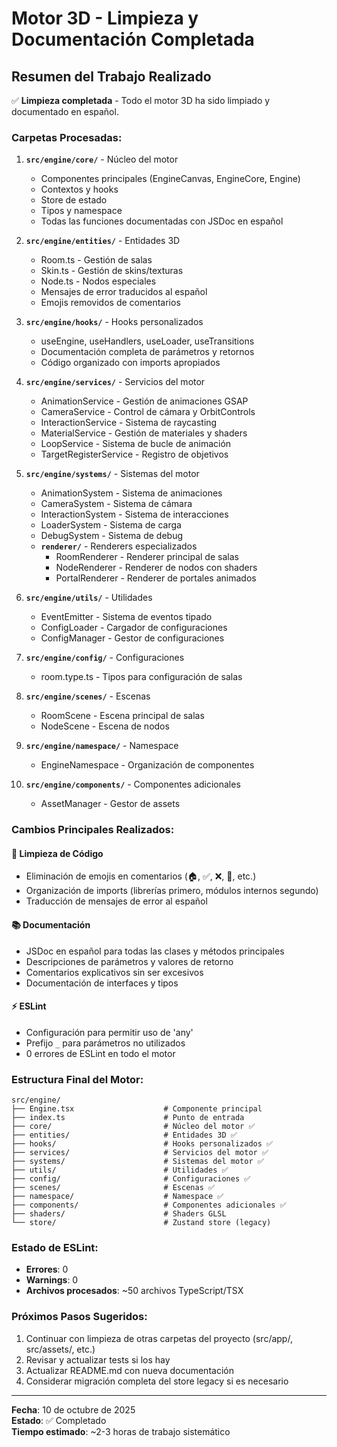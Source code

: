 # Motor 3D - Limpieza y Documentación Completada

## Resumen del Trabajo Realizado

✅ **Limpieza completada** - Todo el motor 3D ha sido limpiado y documentado en español.

### Carpetas Procesadas:

1. **`src/engine/core/`** - Núcleo del motor

   - Componentes principales (EngineCanvas, EngineCore, Engine)
   - Contextos y hooks
   - Store de estado
   - Tipos y namespace
   - Todas las funciones documentadas con JSDoc en español

2. **`src/engine/entities/`** - Entidades 3D

   - Room.ts - Gestión de salas
   - Skin.ts - Gestión de skins/texturas
   - Node.ts - Nodos especiales
   - Mensajes de error traducidos al español
   - Emojis removidos de comentarios

3. **`src/engine/hooks/`** - Hooks personalizados

   - useEngine, useHandlers, useLoader, useTransitions
   - Documentación completa de parámetros y retornos
   - Código organizado con imports apropiados

4. **`src/engine/services/`** - Servicios del motor

   - AnimationService - Gestión de animaciones GSAP
   - CameraService - Control de cámara y OrbitControls
   - InteractionService - Sistema de raycasting
   - MaterialService - Gestión de materiales y shaders
   - LoopService - Sistema de bucle de animación
   - TargetRegisterService - Registro de objetivos

5. **`src/engine/systems/`** - Sistemas del motor

   - AnimationSystem - Sistema de animaciones
   - CameraSystem - Sistema de cámara
   - InteractionSystem - Sistema de interacciones
   - LoaderSystem - Sistema de carga
   - DebugSystem - Sistema de debug
   - **`renderer/`** - Renderers especializados
     - RoomRenderer - Renderer principal de salas
     - NodeRenderer - Renderer de nodos con shaders
     - PortalRenderer - Renderer de portales animados

6. **`src/engine/utils/`** - Utilidades

   - EventEmitter - Sistema de eventos tipado
   - ConfigLoader - Cargador de configuraciones
   - ConfigManager - Gestor de configuraciones

7. **`src/engine/config/`** - Configuraciones

   - room.type.ts - Tipos para configuración de salas

8. **`src/engine/scenes/`** - Escenas

   - RoomScene - Escena principal de salas
   - NodeScene - Escena de nodos

9. **`src/engine/namespace/`** - Namespace

   - EngineNamespace - Organización de componentes

10. **`src/engine/components/`** - Componentes adicionales
    - AssetManager - Gestor de assets

### Cambios Principales Realizados:

#### 🧹 Limpieza de Código

- Eliminación de emojis en comentarios (🏠, ✅, ❌, 🔧, etc.)
- Organización de imports (librerías primero, módulos internos segundo)
- Traducción de mensajes de error al español

#### 📚 Documentación

- JSDoc en español para todas las clases y métodos principales
- Descripciones de parámetros y valores de retorno
- Comentarios explicativos sin ser excesivos
- Documentación de interfaces y tipos

#### ⚡ ESLint

- Configuración para permitir uso de 'any'
- Prefijo `_` para parámetros no utilizados
- 0 errores de ESLint en todo el motor

### Estructura Final del Motor:

```
src/engine/
├── Engine.tsx                    # Componente principal
├── index.ts                      # Punto de entrada
├── core/                         # Núcleo del motor ✅
├── entities/                     # Entidades 3D ✅
├── hooks/                        # Hooks personalizados ✅
├── services/                     # Servicios del motor ✅
├── systems/                      # Sistemas del motor ✅
├── utils/                        # Utilidades ✅
├── config/                       # Configuraciones ✅
├── scenes/                       # Escenas ✅
├── namespace/                    # Namespace ✅
├── components/                   # Componentes adicionales ✅
├── shaders/                      # Shaders GLSL
└── store/                        # Zustand store (legacy)
```

### Estado de ESLint:

- **Errores**: 0
- **Warnings**: 0
- **Archivos procesados**: ~50 archivos TypeScript/TSX

### Próximos Pasos Sugeridos:

1. Continuar con limpieza de otras carpetas del proyecto (src/app/, src/assets/, etc.)
2. Revisar y actualizar tests si los hay
3. Actualizar README.md con nueva documentación
4. Considerar migración completa del store legacy si es necesario

---

**Fecha**: 10 de octubre de 2025  
**Estado**: ✅ Completado  
**Tiempo estimado**: ~2-3 horas de trabajo sistemático
